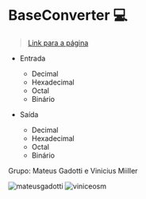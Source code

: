# BaseConverter :computer:
> [Link para a página](https://viniciusmiiller.github.io/BaseConverter/)


- Entrada
  - Decimal
  - Hexadecimal
  - Octal
  - Binário
  
- Saída
  - Decimal
  - Hexadecimal
  - Octal
  - Binário

Grupo: Mateus Gadotti e Vinicius Miiller

![mateusgadotti](https://avatars3.githubusercontent.com/u/20805113?s=44)
![viniceosm](https://avatars3.githubusercontent.com/u/16159493?s=44)
